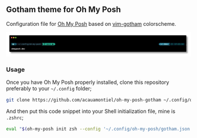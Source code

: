 ## Gotham theme for Oh My Posh

Configuration file for [Oh My Posh](https://ohmyposh.dev) based on [vim-gotham](https://github.com/whatyouhide/vim-gotham) colorscheme.

![gotham](gotham.png)

### Usage

Once you have Oh My Posh properly installed, clone this repository preferably to your `~/.config` folder;

```sh
git clone https://github.com/acauamontiel/oh-my-posh-gotham ~/.config/oh-my-posh
```

And then put this code snippet into your Shell initialization file, mine is `.zshrc`;

```sh
eval "$(oh-my-posh init zsh --config '~/.config/oh-my-posh/gotham.json')"
```
